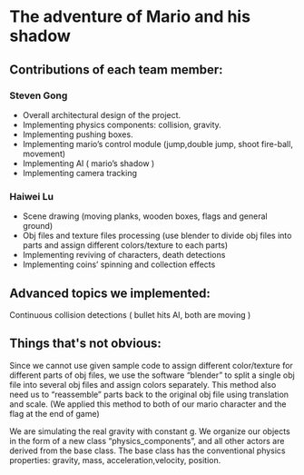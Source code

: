 # The adventure of Mario and his shadow

## Contributions of each team member:

### Steven Gong
- Overall architectural design of the project.
- Implementing physics components: collision, gravity. 
- Implementing pushing boxes.
- Implementing  mario’s control module (jump,double jump, shoot fire-ball, movement)
- Implementing AI ( mario’s shadow )
- Implementing camera tracking

### Haiwei Lu
- Scene drawing (moving planks, wooden boxes, flags and general ground)
- Obj files and texture files processing (use blender to divide obj files into parts and assign different colors/texture to each parts)
- Implementing reviving of characters, death detections
- Implementing coins’ spinning and collection effects


## Advanced topics we implemented:
Continuous collision detections ( bullet hits AI, both are moving ) 



## Things that's not obvious:
Since we cannot use given sample code to assign different color/texture for different parts of obj files, we use the software “blender” to split a single obj file into several obj files and assign colors separately. This method also need us to “reassemble” parts back to the original obj file using translation and scale. (We applied this method to both of our mario character and the flag at the end of game)

We are simulating the real gravity with constant g. We organize our objects in the form of a new class “physics_components”, and all other actors are derived from the base class. The base class has the conventional physics properties: gravity, mass, acceleration,velocity, position.   


